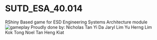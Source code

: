 # SUTD_ESA_40.014
RShiny Based game for ESD Engineering Systems Architecture module
![gameplay](https://user-images.githubusercontent.com/54531674/114654038-e107e180-9d1b-11eb-9bcc-567fbd676d7f.gif)
Proudly done by: 
Nicholas Tan Yi Da
Jaryl Lim Yu Herng
Lim Kok Tong
Noel Tan Heng Kiat

